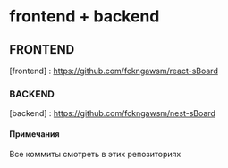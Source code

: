 # frontend + backend

## FRONTEND

[frontend] : https://github.com/fckngawsm/react-sBoard

### BACKEND

[backend] : https://github.com/fckngawsm/nest-sBoard

#### Примечания

Все коммиты смотреть в этих репозиториях

